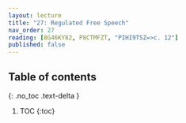 ```yaml
---
layout: lecture
title: "27: Regulated Free Speech"
nav_order: 27
reading: [8G46KY82, P8CTMFZT, "PIHI9TSZ=>c. 12"]
published: false
---
```

<!-- Sunstein chapter 7, 8 -->

## Table of contents
{: .no_toc .text-delta } 
1. TOC 
{:toc}


